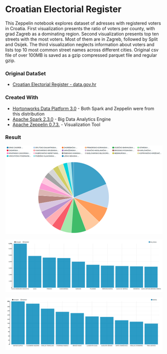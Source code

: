 
Croatian Electorial Register
===================================================


This Zeppelin notebook explores dataset of adresses with registered voters in Croatia. First visualization presents the ratio of voters per county, with grad Zagreb as a dominating region. Second visualization presents top ten streets with the most voters. Most of them are in Zagreb, followed by Split and Osijek. The third visualization neglects information about voters and lists top 10 most common street names across different cities. Original csv file of over 100MB is saved as a gzip compressed parquet file and regular gzip. 



### Original DataSet

* [Croatian Electorial Register - data.gov.hr](https://data.gov.hr/dataset/registar-biraca)


### Created With

* [Hortonworks Data Platform 3.0](https://hortonworks.com/products/data-platforms/hdp/) - Both Spark and Zeppelin were from this distribution
* [Apache Spark 2.3.0](http://spark.apache.org/) - Big Data Analytics Engine
* [Apache Zeppelin 0.7.3.](https://zeppelin.apache.org/) - Visualization Tool


### Result

![Croatian Electorial Register - Ratio of voters per county - Matko Soric](https://raw.githubusercontent.com/matkosoric/Data-Visualizations/master/Zeppelin/Croatian%20Electoral%20Register/ratio_per_county.png?raw=true "Ratio of voters per county")

![Croatian Electorial Register - Top 10 streets with the biggest number of voters - Matko Soric](https://raw.githubusercontent.com/matkosoric/Data-Visualizations/master/Zeppelin/Croatian%20Electoral%20Register/streets_with_the_most_voters.png?raw=true "Top 10 streets with the biggest number of voters")
      
![Croatian Electorial Register - Top 10 most common street names - Matko Soric](https://raw.githubusercontent.com/matkosoric/Data-Visualizations/master/Zeppelin/Croatian%20Electoral%20Register/most_common_street_names.png?raw=true "Top 10 most common street names")
    
